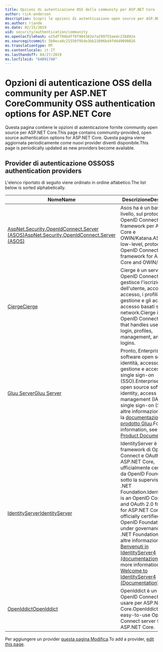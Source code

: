 ```yaml
---
title: Opzioni di autenticazione OSS della community per ASP.NET Core
author: rick-anderson
description: Scopri le opzioni di autenticazione open source per ASP.NET Core.
ms.author: riande
ms.date: 02/15/2019
uid: security/authentication/community
ms.openlocfilehash: e25df794bdff8f904382e7a299755ae4c23b892e
ms.sourcegitcommit: 5b0eca8c21550f95de3bb21096bd4fd4d9098026
ms.translationtype: MT
ms.contentlocale: it-IT
ms.lasthandoff: 04/27/2019
ms.locfileid: "64891748"
---
```

# <a name="community-oss-authentication-options-for-aspnet-core"></a><span data-ttu-id="345f8-103">Opzioni di autenticazione OSS della community per ASP.NET Core</span><span class="sxs-lookup"><span data-stu-id="345f8-103">Community OSS authentication options for ASP.NET Core</span></span>

<span data-ttu-id="345f8-104">Questa pagina contiene le opzioni di autenticazione fornite community open source per ASP.NET Core.</span><span class="sxs-lookup"><span data-stu-id="345f8-104">This page contains community-provided, open source authentication options for ASP.NET Core.</span></span> <span data-ttu-id="345f8-105">Questa pagina viene aggiornata periodicamente come nuovi provider diventi disponibile.</span><span class="sxs-lookup"><span data-stu-id="345f8-105">This page is periodically updated as new providers become available.</span></span>

## <a name="oss-authentication-providers"></a><span data-ttu-id="345f8-106">Provider di autenticazione OSS</span><span class="sxs-lookup"><span data-stu-id="345f8-106">OSS authentication providers</span></span>

<span data-ttu-id="345f8-107">L'elenco riportato di seguito viene ordinato in ordine alfabetico.</span><span class="sxs-lookup"><span data-stu-id="345f8-107">The list below is sorted alphabetically.</span></span>

| <span data-ttu-id="345f8-108">Nome</span><span class="sxs-lookup"><span data-stu-id="345f8-108">Name</span></span> | <span data-ttu-id="345f8-109">Descrizione</span><span class="sxs-lookup"><span data-stu-id="345f8-109">Description</span></span> |
| ---- | ----------- |
| [<span data-ttu-id="345f8-110">AspNet.Security.OpenIdConnect.Server (ASOS)</span><span class="sxs-lookup"><span data-stu-id="345f8-110">AspNet.Security.OpenIdConnect.Server (ASOS)</span></span>](https://github.com/aspnet-contrib/AspNet.Security.OpenIdConnect.Server) | <span data-ttu-id="345f8-111">Asos ha è un basso livello, sul protocollo OpenID Connect server framework per ASP.NET Core e OWIN/Katana.</span><span class="sxs-lookup"><span data-stu-id="345f8-111">ASOS is a low-level, protocol-first OpenID Connect server framework for ASP.NET Core and OWIN/Katana.</span></span> |
| [<span data-ttu-id="345f8-112">Cierge</span><span class="sxs-lookup"><span data-stu-id="345f8-112">Cierge</span></span>](https://github.com/pwdless/Cierge) | <span data-ttu-id="345f8-113">Cierge è un server di OpenID Connect che gestisce l'iscrizione dell'utente, account di accesso, i profili, gestione e gli account di accesso basati su social network.</span><span class="sxs-lookup"><span data-stu-id="345f8-113">Cierge is an OpenID Connect server that handles user signup, login, profiles, management, and social logins.</span></span> |
| [<span data-ttu-id="345f8-114">Gluu Server</span><span class="sxs-lookup"><span data-stu-id="345f8-114">Gluu Server</span></span>](https://gluu.org/) | <span data-ttu-id="345f8-115">Pronto, Enterprise software open source per identità, accesso (IAM) di gestione e accesso single sign-on (SSO).</span><span class="sxs-lookup"><span data-stu-id="345f8-115">Enterprise ready, open source software for identity, access management (IAM), and single sign-on (SSO).</span></span> <span data-ttu-id="345f8-116">Per altre informazioni, vedere la [documentazione del prodotto Gluu](https://gluu.org/docs/).</span><span class="sxs-lookup"><span data-stu-id="345f8-116">For more information, see the [Gluu Product Documentation](https://gluu.org/docs/).</span></span> |
| [<span data-ttu-id="345f8-117">IdentityServer</span><span class="sxs-lookup"><span data-stu-id="345f8-117">IdentityServer</span></span>](https://identityserver.io/) | <span data-ttu-id="345f8-118">IdentityServer è un framework di OpenID Connect e OAuth 2.0 per ASP.NET Core, ufficialmente certificata da OpenID Foundation e sotto la supervisione di .NET Foundation.</span><span class="sxs-lookup"><span data-stu-id="345f8-118">IdentityServer is an OpenID Connect and OAuth 2.0 framework for ASP.NET Core, officially certified by the OpenID Foundation and under governance of the .NET Foundation.</span></span> <span data-ttu-id="345f8-119">Per altre informazioni, vedere [Benvenuti in IdentityServer4 (documentazione)](https://identityserver4.readthedocs.io/en/latest/).</span><span class="sxs-lookup"><span data-stu-id="345f8-119">For more information, see [Welcome to IdentityServer4 (Documentation)](https://identityserver4.readthedocs.io/en/latest/).</span></span> |
| [<span data-ttu-id="345f8-120">OpenIddict</span><span class="sxs-lookup"><span data-stu-id="345f8-120">OpenIddict</span></span>](https://github.com/openiddict/openiddict-core) | <span data-ttu-id="345f8-121">OpenIddict è un server di OpenID Connect facile da usare per ASP.NET Core.</span><span class="sxs-lookup"><span data-stu-id="345f8-121">OpenIddict is an easy-to-use OpenID Connect server for ASP.NET Core.</span></span> |

<span data-ttu-id="345f8-122">Per aggiungere un provider [questa pagina Modifica](https://github.com/login?return_to=https%3A%2F%2Fgithub.com%2Faspnet%2FDocs%2Fedit%2Fmaster%2Faspnetcore%2Fsecurity%2Fauthentication%2Fcommunity.md).</span><span class="sxs-lookup"><span data-stu-id="345f8-122">To add a provider, [edit this page](https://github.com/login?return_to=https%3A%2F%2Fgithub.com%2Faspnet%2FDocs%2Fedit%2Fmaster%2Faspnetcore%2Fsecurity%2Fauthentication%2Fcommunity.md).</span></span>
